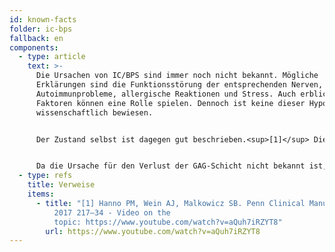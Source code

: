 ```yaml
---
id: known-facts
folder: ic-bps
fallback: en
components:
  - type: article
    text: >-
      Die Ursachen von IC/BPS sind immer noch nicht bekannt. Mögliche
      Erklärungen sind die Funktionsstörung der entsprechenden Nerven,
      Autoimmunprobleme, allergische Reaktionen und Stress. Auch erbliche
      Faktoren können eine Rolle spielen. Dennoch ist keine dieser Hypothesen
      wissenschaftlich bewiesen.


      Der Zustand selbst ist dagegen gut beschrieben.<sup>[1]</sup> Die Symptome treten aufgrund des unzureichenden Zustands der Schleimhaut der Blase und des oberen Teils der Harnröhre auf. Die gesunde oberflächliche Schleimschicht der Schleimhaut – die aus Glykosaminoglykane oder GAG besteht – verhindert, dass Salze, Säuren und andere Stoffwechselprodukte (die natürlicherweise im Urin vorhanden sind) in die tieferen Schichten der Blasenwand gelangen und die submukösen Schmerzrezeptoren reizen. Bei der IC/BPS wird diese GAG-Schicht beschädigt und ermöglicht es den oben beschriebenen Verbindungen, die Rezeptoren zu erreichen. Dies führt zu einer sterilen Entzündung – in der keine Bakterien vorhanden sind –, die sich auch in die tieferen Schichten der Blasenwand ausbreiten kann und zu einer vermehrten Anzahl von Mastzellen führt. Diese Zellen produzieren Histamin, das die Schmerzen verstärkt. Die ständige Reizung erhöht die Anzahl der Schmerzrezeptoren, was die Symptome verschlimmert. Hält die Entzündung über Jahre an, lagern sich im ödematösen Gewebe weitere Elemente des Bindegewebes an, wodurch die Blasenwand ihre elastischen Eigenschaften verliert. Am Ende dieses Prozesses kann sich eine Blase im Endstadium entwickeln (eine starre Blase mit sehr geringer Kapazität), was ein irreversibler Zustand ist. Die dicke und starre Blasenwand drückt die Harnleiter langsam zusammen, und als Folge davon kann ein Nierenversagen auftreten.


      Da die Ursache für den Verlust der GAG-Schicht nicht bekannt ist, ist es unmöglich, IC/BPS zu vorbeugen. Zudem gibt es keine Therapie, die den Zustand endgültig heilt. Durch eine frühe Diagnose und die richtige Behandlung kann das Fortschreiten der IC/BPS verhindert werden.
  - type: refs
    title: Verweise
    items:
      - title: "[1] Hanno PM, Wein AJ, Malkowicz SB. Penn Clinical Manual of Urology
          2017 217–34 - Video on the
          topic: https://www.youtube.com/watch?v=aQuh7iRZYT8"
        url: https://www.youtube.com/watch?v=aQuh7iRZYT8
---
```

